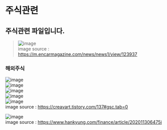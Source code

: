 # 주식관련
## 주식관련 파일입니다.
>![image](https://user-images.githubusercontent.com/44331989/137052421-c13889e4-35c7-4d73-94c6-f5570d5d98f9.png) <br>
>image source : https://m.encarmagazine.com/news/news1/view/123937 

### 해외주식
![image](https://user-images.githubusercontent.com/44331989/137051881-652b201d-373b-4e4c-be3d-2ba46c2a871d.png) <br>
![image](https://user-images.githubusercontent.com/44331989/137052259-c2972fd6-eac2-4eb9-98b3-6ded19e05ef1.png) <br>
![image](https://user-images.githubusercontent.com/44331989/137052278-8386b580-51de-4bf9-bc2d-9a9b9a61bd95.png) <br>
![image](https://user-images.githubusercontent.com/44331989/137052296-3e4a8ba5-7ecb-41e8-bf48-4f414f258ef8.png) <br>
![image](https://user-images.githubusercontent.com/44331989/137052345-e594d8e6-7c45-4f7c-b113-5f085075e21a.png) <br>
image source : https://creavart.tistory.com/137#gsc.tab=0 <br>

![image](https://user-images.githubusercontent.com/44331989/137053257-9c2abbc0-afc9-44d0-865d-cf645f625771.png) <br>
image source : https://www.hankyung.com/finance/article/202011306475i <br>

